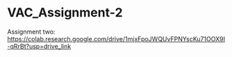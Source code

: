 # VAC_Assignment-2

Assignment two: https://colab.research.google.com/drive/1mjxFpoJWQUvFPNYscKu71OOX9I-qRrBt?usp=drive_link

